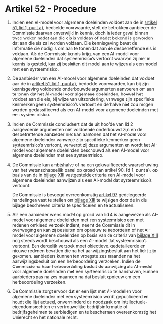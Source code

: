 # Artikel 52 - Procedure

1. Indien een AI-model voor algemene doeleinden voldoet aan de in [artikel 51, lid 1, punt a)](a51.md), bedoelde voorwaarde, stelt de betrokken aanbieder de Commissie daarvan onverwijld in kennis, doch in ieder geval binnen twee weken nadat aan die eis is voldaan of nadat bekend is geworden dat aan die eis zal worden voldaan. Die kennisgeving bevat de informatie die nodig is om aan te tonen dat aan de desbetreffende eis is voldaan. Als de Commissie kennis krijgt van een AI-model voor algemene doeleinden dat systeemrisico’s vertoont waarvan zij niet in kennis is gesteld, kan zij besluiten dit model aan te wijzen als een model met een systeemrisico.

2. De aanbieder van een AI-model voor algemene doeleinden dat voldoet aan de in [artikel 51, lid 1, punt a)](a51.md), bedoelde voorwaarden, kan bij zijn kennisgeving voldoende onderbouwde argumenten aanvoeren om aan te tonen dat het AI-model voor algemene doeleinden, hoewel het voldoet aan die eis, bij wijze van uitzondering, vanwege zijn specifieke kenmerken geen systeemrisico’s vertoont en derhalve niet zou mogen worden geclassificeerd als een AI-model voor algemene doeleinden met een systeemrisico.

3. Indien de Commissie concludeert dat de uit hoofde van lid 2 aangevoerde argumenten niet voldoende onderbouwd zijn en de desbetreffende aanbieder niet kan aantonen dat het AI-model voor algemene doeleinden vanwege zijn specifieke kenmerken geen systeemrisico’s vertoont, verwerpt zij deze argumenten en wordt het AI-model voor algemene doeleinden beschouwd als een AI-model voor algemene doeleinden met een systeemrisico.

4. De Commissie kan ambtshalve of na een gekwalificeerde waarschuwing van het wetenschappelijk panel op grond van [artikel 90, lid 1, punt a)](../../hoofdstuk-9/afdeling-5/a90.md), op basis van de in [bijlage XIII](../../../bijlagen/b8.md) vastgestelde criteria een AI-model voor algemene doeleinden aanwijzen als een AI-model dat systeemrisico’s vertoont.

   De Commissie is bevoegd overeenkomstig [artikel 97](../../hoofdstuk-11/a97.md) gedelegeerde handelingen vast te stellen om [bijlage XIII](../../../bijlagen/b8.md) te wijzigen door de in die bijlage beschreven criteria te specificeren en te actualiseren.

5. Als een aanbieder wiens model op grond van lid 4 is aangewezen als AI-model voor algemene doeleinden met een systeemrisico een met redenen omkleed verzoek indient, neemt de Commissie dit in overweging en kan zij besluiten om opnieuw te beoordelen of het AI-model voor algemene doeleinden op basis van de criteria van [bijlage XIII](../../../bijlagen/b8.md) nog steeds wordt beschouwd als een AI-model dat systeemrisico’s vertoont. Een dergelijk verzoek moet objectieve, gedetailleerde en nieuwe redenen bevatten die na het aanwijzingsbesluit aan het licht zijn gekomen. aanbieders kunnen ten vroegste zes maanden na het aanwijzingsbesluit om een herbeoordeling verzoeken. Indien de Commissie na haar herbeoordeling besluit de aanwijzing als AI-model voor algemene doeleinden met een systeemrisico te handhaven, kunnen aanbieders pas na zes maanden na dat besluit opnieuw om een herbeoordeling verzoeken.

6. De Commissie zorgt ervoor dat er een lijst met AI-modellen voor algemene doeleinden met een systeemrisico wordt gepubliceerd en houdt die lijst actueel, onverminderd de noodzaak om intellectuele-eigendomsrechten en vertrouwelijke bedrijfsinformatie of bedrijfsgeheimen te eerbiedigen en te beschermen overeenkomstig het Unierecht en het nationale recht.
